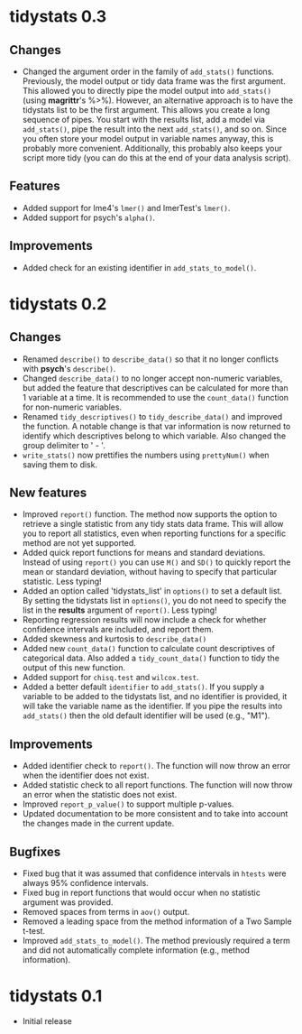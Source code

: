 # tidystats 0.3

## Changes

* Changed the argument order in the family of `add_stats()` functions. Previously, the model output or tidy data frame was the first argument. This allowed you to directly pipe the model output into `add_stats()` (using **magrittr**'s %>%). However, an alternative approach is to have the tidystats list to be the first argument. This allows you create a long sequence of pipes. You start with the results list, add a model via `add_stats()`, pipe the result into the next `add_stats()`, and so on. Since you often store your model output in variable names anyway, this is probably more convenient. Additionally, this probably also keeps your script more tidy (you can do this at the end of your data analysis script).

## Features

* Added support for lme4's `lmer()` and lmerTest's `lmer()`.
* Added support for psych's `alpha()`.

## Improvements

* Added check for an existing identifier in `add_stats_to_model()`.

# tidystats 0.2

## Changes

* Renamed `describe()` to `describe_data()` so that it no longer conflicts with **psych**'s `describe()`.
* Changed `describe_data()` to no longer accept non-numeric variables, but added the feature that descriptives can be calculated for more than 1 variable at a time. It is recommended to use the `count_data()` function for non-numeric variables.
* Renamed `tidy_descriptives()` to `tidy_describe_data()` and improved the function. A notable change is that var information is now returned to identify which descriptives belong to which variable. Also changed the group delimiter to ' - '.
* `write_stats()` now prettifies the numbers using `prettyNum()` when saving them to disk.

## New features

* Improved `report()` function. The method now supports the option to retrieve a single statistic from any tidy stats data frame. This will allow you to report all statistics, even when reporting functions for a specific method are not yet supported.
* Added quick report functions for means and standard deviations. Instead of using `report()` you can use `M()` and `SD()` to quickly report the mean or standard deviation, without having to specify that particular statistic. Less typing!
* Added an option called 'tidystats_list' in `options()` to set a default list. By setting the tidystats list in `options()`, you do not need to specify the list in the **results** argument of `report()`. Less typing!
* Reporting regression results will now include a check for whether confidence intervals are included, and report them.
* Added skewness and kurtosis to `describe_data()`
* Added new `count_data()` function to calculate count descriptives of categorical data. Also added a `tidy_count_data()` function to tidy the output of this new function.
* Added support for `chisq.test` and `wilcox.test`.
* Added a better default `identifier` to `add_stats()`. If you supply a variable to be added to the tidystats list, and no identifier is provided, it will take the variable name as the identifier. If you pipe the results into `add_stats()` then the old default identifier will be used (e.g., "M1"). 

## Improvements

* Added identifier check to `report()`. The function will now throw an error when the identifier does not exist.
* Added statistic check to all report functions. The function will now throw an error when the statistic does not exist.
* Improved `report_p_value()` to support multiple p-values.
* Updated documentation to be more consistent and to take into account the changes made in the current update.

## Bugfixes

* Fixed bug that it was assumed that confidence intervals in `htests` were always 95% confidence intervals.
* Fixed bug in report functions that would occur when no statistic argument was provided.
* Removed spaces from terms in `aov()` output.
* Removed a leading space from the method information of a Two Sample t-test.
* Improved `add_stats_to_model()`. The method previously required a term and did not automatically complete information (e.g., method information).

# tidystats 0.1

* Initial release
